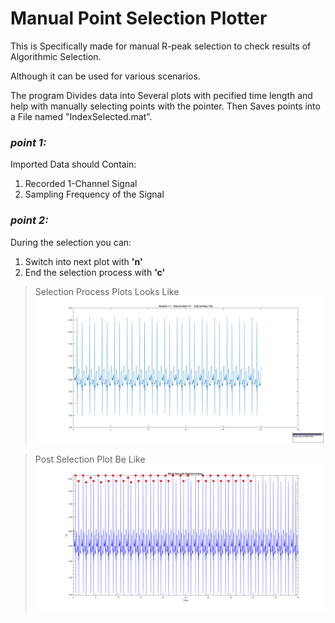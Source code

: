 # Manual Point Selection Plotter

This is Specifically made for manual R-peak selection to check results of Algorithmic Selection.

Although it can be used for various scenarios.

The program Divides data into Several plots with pecified time  length and help with manually selecting points with the pointer. Then Saves points into a File named "IndexSelected.mat".


### ***point 1:***
Imported Data should Contain:
1. Recorded 1-Channel Signal
2. Sampling Frequency of the Signal

### ***point 2:***
During the selection you can: 
1. Switch into next plot with **'n'**
2. End the selection process with **'c'**

> Selection Process Plots Looks Like
![](images/SelectionPlots.png)


> Post Selection Plot Be Like
![](images/SelectedDots.png)